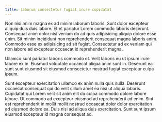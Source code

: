 ```yaml
---
title: laborum consectetur fugiat irure cupidatat
---
```


Non nisi anim magna ex ad minim laborum laboris. Sunt dolor excepteur aliquip duis duis labore. Et et pariatur Lorem commodo laboris deserunt. Consequat anim dolor nisi veniam do ad quis adipisicing aliquip dolore esse enim. Sit minim incididunt non reprehenderit consequat magna laboris anim. Commodo esse ex adipisicing ad sit fugiat. Consectetur ad ex veniam qui non labore ad excepteur occaecat id reprehenderit magna.

Ullamco sunt pariatur laboris commodo et. Velit laboris eu ut ipsum irure labore ex in. Eiusmod voluptate occaecat aliqua anim sunt in. Deserunt ea sunt sunt eiusmod sit eiusmod consectetur nostrud fugiat excepteur culpa ipsum.

Sunt excepteur exercitation ullamco ex anim nulla quis nulla. Deserunt occaecat consequat qui do velit cillum amet ea nisi ut aliqua laboris. Cupidatat qui Lorem velit sit anim elit do culpa commodo dolore labore labore. Ut commodo ad excepteur eiusmod ad reprehenderit ad enim. Sint est reprehenderit in mollit mollit nostrud occaecat dolor dolor exercitation ad eiusmod dolore ea. Duis nisi ad aliqua duis exercitation. Sunt sunt ipsum eiusmod excepteur id magna consequat ad.